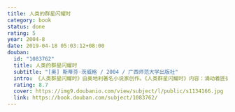 ```yaml
---
title: 人类的群星闪耀时
category: book
status: done
rating: 5
year: 2004-8
date: 2019-04-18 05:03:12+08:00
douban:
  id: "1083762"
  title: 人类的群星闪耀时
  subtitle: "[奥] 斯蒂芬·茨威格 / 2004 / 广西师范大学出版社"
  intro: 《人类群星闪耀时》由奥地利著名小说家创作。《人类群星闪耀时》内容：涌动着匪徒、探险家、叛乱者兼英雄血液的巴尔沃亚成为第一个看到太平洋的欧洲人；仅仅一秒钟的优柔寡断，格鲁希元帅就决定了拿破仑在滑铁卢之战中失败的命运；七十多岁的歌德像情窦初开的男孩爱上了十几岁的少女，求婚未遂之后，老人在萧萧秋色中一气呵成地创作了《玛丽恩巴德悲歌》；流亡国外的列宁不顾自己的荣辱毁誉，乘坐一列铅封的火车取道德国返回俄国，十月革命就这样开启了历史的火车头……
  rating: 8.7
  cover: https://img9.doubanio.com/view/subject/l/public/s1134166.jpg
  link: https://book.douban.com/subject/1083762/
---
```




